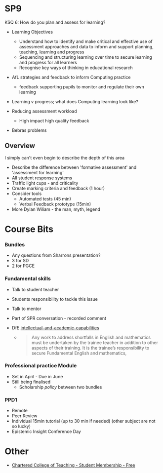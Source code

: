 SP9
===

KSQ 6: How do you plan and assess for learning?

* Learning Objectives
    * Understand how to identify and make critical and effective use of assessment approaches and data to inform and support planning, teaching, learning and progress  
    * Sequencing and structuring learning over time to secure learning and progress for all learners
    * Recognise key ways of thinking in educational research

* AfL strategies and feedback to inform Computing practice
    * feedback supporting pupils to monitor and regulate their own learning
* Learning v progress; what does Computing learning look like?
* Reducing assessment workload
    * High impact high quality feedback
* Bebras problems


Overview
--------

I simply can't even begin to describe the depth of this area

* Describe the difference between 'formative assessment' and 'assessment for learning'
* All student response systems
* Traffic light cups - and criticality
* Create marking criteria and feedback (1 hour)
* Consider tools
    * Automated tests (45 min)
    * Verbal Feedback prototype (15min)
* More Dylan Wiliam - the man, myth, legend


Course Bits
===========

### Bundles

* Any questions from Sharrons presentation?
* 3 for SD
* 2 for PGCE


### Fundamental skills

* Talk to student teacher
* Students responsibility to tackle this issue
* Talk to mentor
* Part of SPR conversation - recorded comment

* DfE [intellectual-and-academic-capabilities](https://www.gov.uk/government/publications/initial-teacher-training-criteria/initial-teacher-training-itt-criteria-and-supporting-advice#intellectual-and-academic-capabilities)
    * > Any work to address shortfalls in English and mathematics must be undertaken by the trainee teacher in addition to other aspects of their training. It is the trainee’s responsibility to secure Fundamental English and mathematics, 

### Professional practice Module

* Set in April - Due in June
* Still being finalised
    * Scholarship _policy_ between two bundles

### PPD1

* Remote
* Peer Review
* Individual 15min tutorial (up to 30 min if needed) (other subject are not so lucky)
* Epistemic Insight Conference Day



Other
=====

* [Chartered College of Teaching - Student Membership - Free](https://chartered.college/join/student-membership/)

